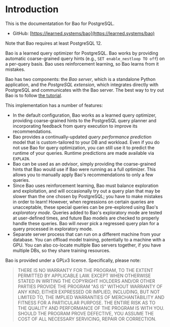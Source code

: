 # Introduction

This is the documentatation for Bao for PostgreSQL.

* GitHub: [https://learned.systems/bao](https://learned.systems/bao)


Note that Bao requires at least PostgreSQL 12.

Bao is a learned query optimizer for PostgreSQL. Bao works by providing automatic coarse-grained query hints (e.g., `SET enable_nestloop TO off`) on a per-query basis. Bao uses reinforcement learning, so Bao learns from it mistakes.

Bao has two components: the *Bao server*, which is a standalone Python application, and the *PostgreSQL extension*, which integrates directly with PostgreSQL and communicates with the Bao server. The best way to try out Bao is to follow [the tutorial](./tutorial.md).

This implementation has a number of features:

* In the default configuration, Bao works as a learned query optimizer, providing coarse-grained hints to the PostgreSQL query planner and incorporating feedback from query execution to improve its recommendations.
* Bao provides a continually-updated *query performance prediction* model that is custom-tailored to your DB and workload. Even if you do not use Bao for query optimization, you can still use it to predict the runtime of your queries. Runtime predictions are made available via `EXPLAIN`.
* Bao can be used as an *advisor*, simply providing the coarse-grained hints that Bao would use if Bao were running as a full optimizer. This allows you to manually apply Bao's recommendations to only a few queries.
* Since Bao uses reinforcement learning, Bao must balance exploration and exploitation, and will occasionally try out a query plan that may be slower than the one chosen by PostgreSQL; you have to make mistakes in order to learn! However, when regressions on certain queries are unacceptable, these special queries can be pre-explored using Bao's *exploratory mode*. Queries added to Bao's exploratory mode are tested at user-defined times, and future Bao models are checked to properly handle these queries. Bao will *never* pick a regressed query plan for a query processed in exploratory mode.
* Separate server process that can run on a different machine from your database. You can offload model training, potentially to a machine with a GPU. You can also co-locate multiple Bao servers together, if you have multiple DBs, so they share training resources.

Bao is provided under a GPLv3 license. Specifically, please note:

> THERE IS NO WARRANTY FOR THE PROGRAM, TO THE EXTENT PERMITTED BY
> APPLICABLE LAW.  EXCEPT WHEN OTHERWISE STATED IN WRITING THE COPYRIGHT
> HOLDERS AND/OR OTHER PARTIES PROVIDE THE PROGRAM "AS IS" WITHOUT WARRANTY
> OF ANY KIND, EITHER EXPRESSED OR IMPLIED, INCLUDING, BUT NOT LIMITED TO,
> THE IMPLIED WARRANTIES OF MERCHANTABILITY AND FITNESS FOR A PARTICULAR
> PURPOSE.  THE ENTIRE RISK AS TO THE QUALITY AND PERFORMANCE OF THE PROGRAM
> IS WITH YOU.  SHOULD THE PROGRAM PROVE DEFECTIVE, YOU ASSUME THE COST OF
> ALL NECESSARY SERVICING, REPAIR OR CORRECTION.
